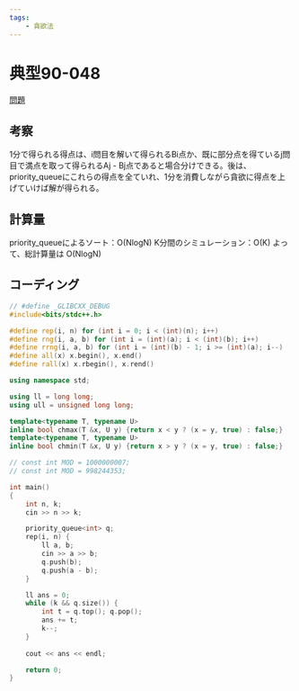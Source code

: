 ```yaml
---
tags:
    - 貪欲法
---
```


# 典型90-048

[問題](https://atcoder.jp/contests/typical90/tasks/typical90_av)

## 考察

1分で得られる得点は、i問目を解いて得られるBi点か、既に部分点を得ているj問目で満点を取って得られるAj - Bj点であると場合分けできる。後は、priority_queueにこれらの得点を全ていれ、1分を消費しながら貪欲に得点を上げていけば解が得られる。

## 計算量

priority_queueによるソート：O(NlogN)
K分間のシミュレーション：O(K)
よって、総計算量は
O(NlogN)

## コーディング

```cpp
// #define _GLIBCXX_DEBUG
#include<bits/stdc++.h>

#define rep(i, n) for (int i = 0; i < (int)(n); i++)
#define rng(i, a, b) for (int i = (int)(a); i < (int)(b); i++)
#define rrng(i, a, b) for (int i = (int)(b) - 1; i >= (int)(a); i--)
#define all(x) x.begin(), x.end()
#define rall(x) x.rbegin(), x.rend()

using namespace std;

using ll = long long;
using ull = unsigned long long;

template<typename T, typename U>
inline bool chmax(T &x, U y) {return x < y ? (x = y, true) : false;}
template<typename T, typename U>
inline bool chmin(T &x, U y) {return x > y ? (x = y, true) : false;}

// const int MOD = 1000000007;
// const int MOD = 998244353;

int main()
{
    int n, k;
    cin >> n >> k;

    priority_queue<int> q;
    rep(i, n) {
        ll a, b;
        cin >> a >> b;
        q.push(b);
        q.push(a - b);
    }

    ll ans = 0;
    while (k && q.size()) {
        int t = q.top(); q.pop();
        ans += t;
        k--;
    }
    
    cout << ans << endl;

    return 0;
}
```
